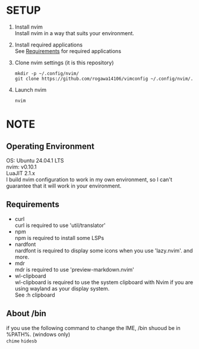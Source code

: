 # SETUP
1. Install nvim  
    Install nvim in a way that suits your environment.  

2. Install required applications  
    See [Requirements](#note_requirements) for required applications  

3. Clone nvim settings (it is this repository)  
    ```
    mkdir -p ~/.config/nvim/
    git clone https://github.com/rogawa14106/vimconfig ~/.config/nvim/.
    ```

4. Launch nvim  
    ```
    nvim
    ```

# NOTE
## Operating Environment  
OS: Ubuntu 24.04.1 LTS  
nvim: v0.10.1  
LuaJIT 2.1.x  
I build nvim configuration to work in my own environment, so I can't guarantee that it will work in your environment.  

<div id="note_requirements"></div>

## Requirements
- curl  
    curl is required to use 'util/translator'  
- npm  
    npm is required to install some LSPs  
- nardfont  
    nardfont is required to display some icons when you use 'lazy.nvim'. and more.  
- mdr  
    mdr is required to use 'preview-markdown.nvim'  
- wl-clipboard  
    wl-clipboard is required to use the system clipboard with Nvim if you are using wayland as your display system.  
    See :h clipboard  

 ## About /bin  
if you use the following command to change the IME, /bin shuoud be in %PATH%. (windows only)  
`chime` `hidesb`  

